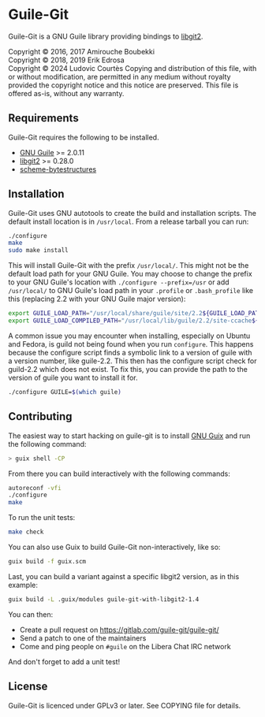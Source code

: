 # Guile-Git

Guile-Git is a GNU Guile library providing bindings to
[libgit2](https://libgit2.org/).

Copyright © 2016, 2017 Amirouche Boubekki  
Copyright © 2018, 2019 Erik Edrosa  
Copyright © 2024 Ludovic Courtès
Copying and distribution of this file, with or without modification,
are permitted in any medium without royalty provided the copyright
notice and this notice are preserved.  This file is offered as-is,
without any warranty.

## Requirements

Guile-Git requires the following to be installed.

- [GNU Guile](https://www.gnu.org/software/guile/) >= 2.0.11
- [libgit2](https://libgit2.org/) >= 0.28.0
- [scheme-bytestructures](https://github.com/TaylanUB/scheme-bytestructures)

## Installation

Guile-Git uses GNU autotools to create the build and installation
scripts. The default install location is in `/usr/local`. From a
release tarball you can run:

```sh
./configure
make
sudo make install
```

This will install Guile-Git with the prefix `/usr/local/`. This
might not be the default load path for your GNU Guile. You may choose
to change the prefix to your GNU Guile's location with `./configure
--prefix=/usr` or add `/usr/local/` to GNU Guile's load path in your
`.profile` or `.bash_profile` like this (replacing 2.2 with your GNU
Guile major version):

```sh
export GUILE_LOAD_PATH="/usr/local/share/guile/site/2.2${GUILE_LOAD_PATH:+:}$GUILE_LOAD_PATH"
export GUILE_LOAD_COMPILED_PATH="/usr/local/lib/guile/2.2/site-ccache${GUILE_LOAD_COMPILED_PATH:+:}$GUILE_COMPILED_LOAD_PATH"
```

A common issue you may encounter when installing, especially on Ubuntu
and Fedora, is guild not being found when you run `configure`. This
happens because the configure script finds a symbolic link to a
version of guile with a version number, like guile-2.2. This then has
the configure script check for guild-2.2 which does not exist. To fix
this, you can provide the path to the version of guile you want to
install it for.

```sh
./configure GUILE=$(which guile)
```

## Contributing

The easiest way to start hacking on guile-git is to install
[GNU Guix](https://gnu.org/s/guix) and run the following command:

```bash
> guix shell -CP
```

From there you can build interactively with the following commands:

```sh
autoreconf -vfi
./configure
make
```

To run the unit tests:

```sh
make check
```

You can also use Guix to build Guile-Git non-interactively, like so:

```sh
guix build -f guix.scm
```

Last, you can build a variant against a specific libgit2 version, as in
this example:

```sh
guix build -L .guix/modules guile-git-with-libgit2-1.4
```

You can then:

- Create a pull request on https://gitlab.com/guile-git/guile-git/
- Send a patch to one of the maintainers
- Come and ping people on `#guile` on the Libera Chat IRC network

And don't forget to add a unit test!

## License

Guile-Git is licenced under GPLv3 or later. See COPYING file for
details.
